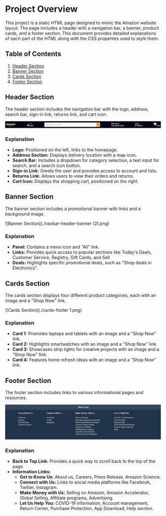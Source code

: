 # Project Overview

This project is a static HTML page designed to mimic the Amazon website layout. The page includes a header with a navigation bar, a banner, product cards, and a footer section. This document provides detailed explanations of each part of the HTML along with the CSS properties used to style them.

## Table of Contents

1. [Header Section](#header-section)
2. [Banner Section](#banner-section)
3. [Cards Section](#cards-section)
4. [Footer Section](#footer-section)

## Header Section

The header section includes the navigation bar with the logo, address, search bar, sign-in link, returns link, and cart icon.

![Header Section](./navbar-header-banner.png)

### Explanation

- **Logo:** Positioned on the left, links to the homepage.
- **Address Section:** Displays delivery location with a map icon.
- **Search Bar:** Includes a dropdown for category selection, a text input for search, and a search icon button.
- **Sign-in Link:** Greets the user and provides access to account and lists.
- **Returns Link:** Allows users to view their orders and returns.
- **Cart Icon:** Displays the shopping cart, positioned on the right.

## Banner Section

The banner section includes a promotional banner with links and a background image.

![Banner Section](./navbar-header-banner (2).png)

### Explanation

- **Panel:** Contains a menu icon and "All" link.
- **Links:** Provides quick access to popular sections like Today's Deals, Customer Service, Registry, Gift Cards, and Sell.
- **Deals:** Highlights specific promotional deals, such as "Shop deals in Electronics".

## Cards Section

The cards section displays four different product categories, each with an image and a "Shop Now" link.

![Cards Section](./cards-footer 1.png)

### Explanation

- **Card 1:** Promotes laptops and tablets with an image and a "Shop Now" link.
- **Card 2:** Highlights smartwatches with an image and a "Shop Now" link.
- **Card 3:** Showcases strip lights for creative projects with an image and a "Shop Now" link.
- **Card 4:** Features home refresh ideas with an image and a "Shop Now" link.

## Footer Section

The footer section includes links to various informational pages and resources.

![Footer Section](./cards-footer.png)

### Explanation

- **Back to Top Link:** Provides a quick way to scroll back to the top of the page.
- **Information Links:** 
  - **Get to Know Us:** About us, Careers, Press Release, Amazon Science.
  - **Connect with Us:** Links to social media platforms like Facebook, Twitter, Instagram.
  - **Make Money with Us:** Selling on Amazon, Amazon Accelerator, Global Selling, Affiliate programs, Advertising.
  - **Let Us Help You:** COVID-19 information, Account management, Return Center, Purchase Protection, App Download, Help section.
